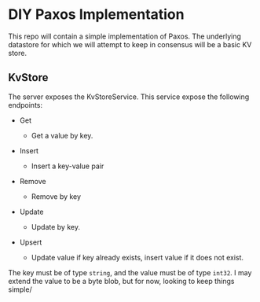 # DIY Paxos Implementation

This repo will contain a simple implementation of Paxos. The underlying datastore for which we will attempt to keep in consensus will be a basic KV store.

## KvStore

The server exposes the KvStoreService. This service expose the following endpoints:

* Get

  * Get a value by key.

* Insert

   * Insert a key-value pair

* Remove
  
  * Remove by key

* Update
  
  * Update by key.

* Upsert
  
  * Update value if key already exists, insert value if it does not exist.
  
The key must be of type  `string`, and the value must be of type `int32`. I may extend the value to be a byte blob, but for now, looking to keep things simple/


